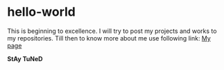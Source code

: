 # hello-world
This is beginning to excellence. I will try to post my projects and works to my repositories. Till then to know more about me use following link:
[My page](http://www.vishalvijayvargiya.branded.me/)

**StAy TuNeD**
